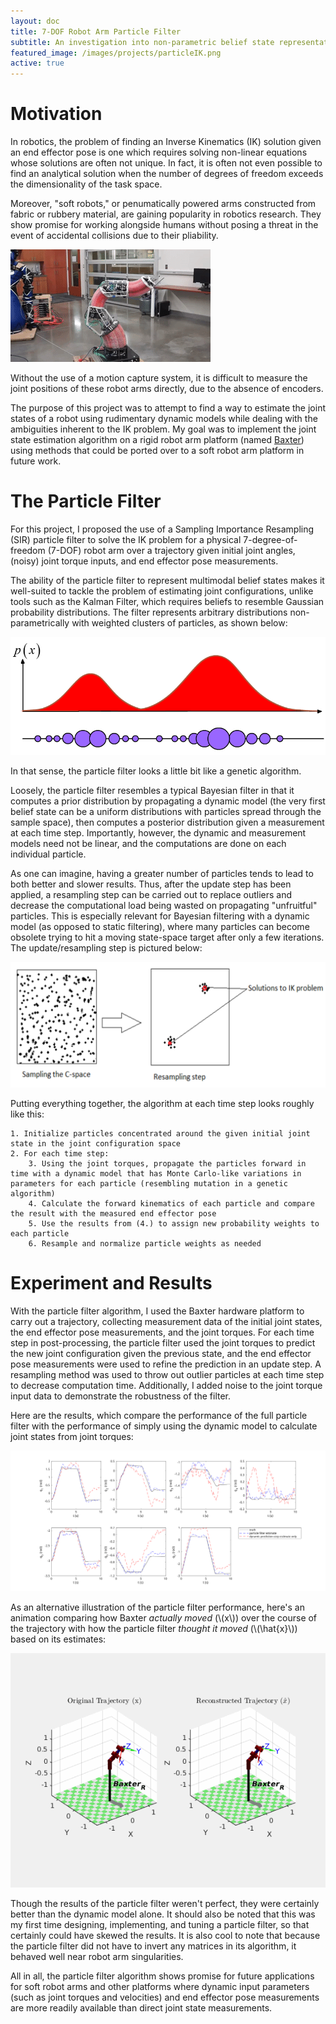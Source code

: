 ```yaml
---
layout: doc
title: 7-DOF Robot Arm Particle Filter
subtitle: An investigation into non-parametric belief state representations.
featured_image: /images/projects/particleIK.png
active: true
---
```


# Motivation

In robotics, the problem of finding an Inverse Kinematics (IK) solution given an end effector pose is one which requires solving non-linear equations whose solutions are often not unique. In fact, it is often not even possible to find an analytical solution when the number of degrees of freedom exceeds the dimensionality of the task space.

Moreover, "soft robots," or penumatically powered arms constructed from fabric or rubbery material, are gaining popularity in robotics research. They show promise for working alongside humans without posing a threat in the event of accidental collisions due to their pliability.

![](/images/projects/softarm.gif "Soft robot arm.")

Without the use of a motion capture system, it is difficult to measure the joint positions of these robot arms directly, due to the absence of encoders.

The purpose of this project was to attempt to find a way to estimate the joint states of a robot using rudimentary dynamic models while dealing with the ambiguities inherent to the IK problem. My goal was to implement the joint state estimation algorithm on a rigid robot arm platform (named [Baxter](https://robots.ieee.org/robots/baxter/)) using methods that could be ported over to a soft robot arm platform in future work.

# The Particle Filter

For this project, I proposed the use of a Sampling Importance Resampling (SIR) particle filter to solve the IK problem for a physical 7-degree-of-freedom (7-DOF) robot arm over a trajectory given initial joint angles, (noisy) joint torque inputs, and end effector pose measurements.

The ability of the particle filter to represent multimodal belief states makes it well-suited to tackle the problem of estimating joint configurations, unlike tools such as the Kalman Filter, which requires beliefs to resemble Gaussian probability distributions. The filter represents arbitrary distributions non-parametrically with weighted clusters of particles, as shown below:

![](/images/projects/multimodal.png "Non-parametric representation of a multimodal probability distribution.")

In that sense, the particle filter looks a little bit like a genetic algorithm.

Loosely, the particle filter resembles a typical Bayesian filter in that it computes a prior distribution by propagating a dynamic model (the very first belief state can be a uniform distributions with particles spread through the sample space), then computes a posterior distribution given a measurement at each time step. Importantly, however, the dynamic and measurement models need not be linear, and the computations are done on each individual particle.

As one can imagine, having a greater number of particles tends to lead to both better and slower results. Thus, after the update step has been applied, a resampling step can be carried out to replace outliers and decrease the computational load being wasted on propagating "unfruitful" particles. This is especially relevant for Bayesian filtering with a dynamic model (as opposed to static filtering), where many particles can become obsolete trying to hit a moving state-space target after only a few iterations. The update/resampling step is pictured below:

![](/images/projects/particleIK.png "Resampling update step of the particle filter.")

Putting everything together, the algorithm at each time step looks roughly like this:

```
1. Initialize particles concentrated around the given initial joint state in the joint configuration space
2. For each time step:
    3. Using the joint torques, propagate the particles forward in time with a dynamic model that has Monte Carlo-like variations in parameters for each particle (resembling mutation in a genetic algorithm)
    4. Calculate the forward kinematics of each particle and compare the result with the measured end effector pose
    5. Use the results from (4.) to assign new probability weights to each particle
    6. Resample and normalize particle weights as needed
```

# Experiment and Results

With the particle filter algorithm, I used the Baxter hardware platform to carry out a trajectory, collecting measurement data of the initial joint states, the end effector pose measurements, and the joint torques. For each time step in post-processing, the particle filter used the joint torques to predict the new joint configuration given the previous state, and the end effector pose measurements were used to refine the prediction in an update step. A resampling method was used to throw out outlier particles at each time step to decrease computation time. Additionally, I added noise to the joint torque input data to demonstrate the robustness of the filter.

Here are the results, which compare the performance of the full particle filter with the performance of simply using the dynamic model to calculate joint states from joint torques:

![](/images/projects/report_fig.svg "Particle filter joint state estimation performance for all 7 of Baxter's joints.")

As an alternative illustration of the particle filter performance, here's an animation comparing how Baxter *actually moved* (\\(x\\)) over the course of the trajectory with how the particle filter *thought it moved* (\\(\hat{x}\\)) based on its estimates:

![](/images/projects/armComparison.gif "Reconstructed robot arm trajectory from particle filter estimates.")

Though the results of the particle filter weren't perfect, they were certainly better than the dynamic model alone. It should also be noted that this was my first time designing, implementing, and tuning a particle filter, so that certainly could have skewed the results. It is also cool to note that because the particle filter did not have to invert any matrices in its algorithm, it behaved well near robot arm singularities.

All in all, the particle filter algorithm shows promise for future applications for soft robot arms and other platforms where dynamic input parameters (such as joint torques and velocities) and end effector pose measurements are more readily available than direct joint state measurements.
